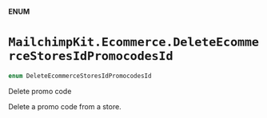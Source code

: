 **ENUM**

# `MailchimpKit.Ecommerce.DeleteEcommerceStoresIdPromocodesId`

```swift
enum DeleteEcommerceStoresIdPromocodesId
```

Delete promo code

Delete a promo code from a store.
